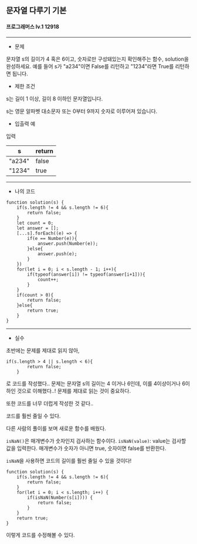 ## 문자열 다루기 기본
#### 프로그래머스 lv.1 12918
------
* 문제

문자열 s의 길이가 4 혹은 6이고, 숫자로만 구성돼있는지 확인해주는 함수, solution을 완성하세요. 예를 들어 s가 "a234"이면 False를 리턴하고 "1234"라면 True를 리턴하면 됩니다.

* 제한 조건

s는 길이 1 이상, 길이 8 이하인 문자열입니다.

s는 영문 알파벳 대소문자 또는 0부터 9까지 숫자로 이루어져 있습니다.

* 입출력 예

입력 

|s|return|
|------|---|
|"a234"|false|
|"1234"|true|


-----

* 나의 코드
```
function solution(s) {
    if(s.length != 4 && s.length != 6){
        return false;
    }
    let count = 0;
    let answer = [];
    [...s].forEach((e) => {
        if(e == Number(e)){
            answer.push(Number(e));
        }else{
            answer.push(e);
        }
    })
    for(let i = 0; i < s.length - 1; i++){
        if(typeof(answer[i]) != typeof(answer[i+1])){
            count++;
        }
    }
    if(count > 0){
        return false;
    }else{
        return true;
    }
}
```
----
* 실수

초반에는 문제를 제대로 읽지 않아, 
```
if(s.length > 4 || s.length < 6){
        return false;
    }
```
로 코드를 작성했다.. 문제는 문자열 s의 길이는 4 이거나 6인데, 이를 4이상이거나 6이하인 것으로 이해했다..!
문제를 제대로 읽는 것이 중요하다.

또한 코드를 너무 더럽게 작성한 것 같다..

코드를 훨씬 줄일 수 있다.

다른 사람의 풀이를 보며 새로운 함수를 배웠다.

`isNaN()`은 매개변수가 숫자인지 검사하는 함수이다.
`isNaN(value)`: value는 검사할 값을 입력한다. 매개변수가 숫자가 아니면 true, 숫자이면 false를 반환한다.

`isNaN`을 사용하면 코드의 길이를 훨씬 줄일 수 있을 것이다!
```
function solution(s) {
    if(s.length != 4 && s.length != 6){
        return false;
    }
    for(let i = 0; i < s.length; i++) {
        if(isNaN(Number(s[i]))) {
            return false;
        }
    }
    return true;
}
```
이렇게 코드를 수정해볼 수 있다.